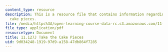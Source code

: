 ```yaml
---
content_type: resource
description: This is a resource file that contains information regarding take the
  cake pieces.
file: /media/https%3A/open-learning-course-data-rc.s3.amazonaws.com/11-127j-computer-games-and-simulations-for-education-and-exploration-spring-2015/9d034248191997d9a15847db864f7285_MIT11_127JS15_Cake_instrct.pdf
file_type: application/pdf
resourcetype: Document
title: 11.127J Take the Cake Pieces
uid: 9d034248-1919-97d9-a158-47db864f7285
---
```

